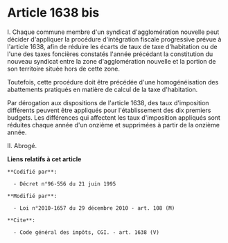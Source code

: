 # Article 1638 bis

I. Chaque commune membre d'un syndicat d'agglomération nouvelle peut décider d'appliquer la procédure d'intégration fiscale
progressive prévue à l'article 1638, afin de réduire les écarts de taux de taxe d'habitation ou de l'une des taxes foncières
constatés l'année précédant la constitution du nouveau syndicat entre la zone d'agglomération nouvelle et la portion de son
territoire située hors de cette zone. 

Toutefois, cette procédure doit être précédée d'une homogénéisation des abattements pratiqués en matière de calcul de la taxe
d'habitation. 

Par dérogation aux dispositions de l'article 1638, des taux d'imposition différents peuvent être appliqués pour
l'établissement des dix premiers budgets. Les différences qui affectent les taux d'imposition appliqués sont réduites chaque
année d'un onzième et supprimées à partir de la onzième année. 

II. Abrogé.

**Liens relatifs à cet article**

	**Codifié par**:

	  - Décret n°96-556 du 21 juin 1995

	**Modifié par**:

	  - Loi n°2010-1657 du 29 décembre 2010 - art. 108 (M)

	**Cite**:

	  - Code général des impôts, CGI. - art. 1638 (V)
